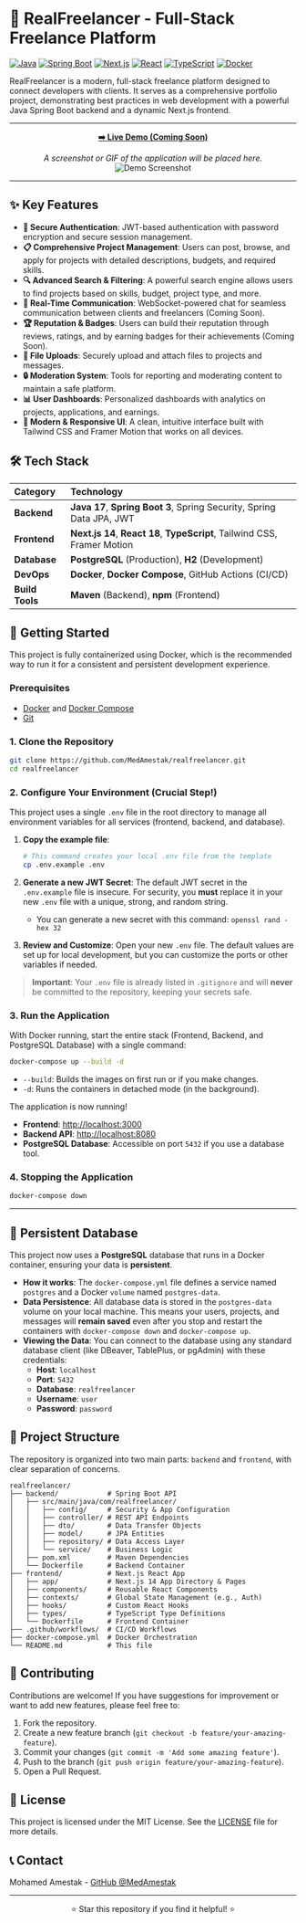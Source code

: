 # 🚀 RealFreelancer - Full-Stack Freelance Platform

[![Java](https://img.shields.io/badge/Java-17+-orange.svg)](https://openjdk.java.net/)
[![Spring Boot](https://img.shields.io/badge/Spring%20Boot-3.2.0-brightgreen.svg)](https://spring.io/projects/spring-boot)
[![Next.js](https://img.shields.io/badge/Next.js-14-black.svg)](https://nextjs.org/)
[![React](https://img.shields.io/badge/React-18-blue.svg)](https://reactjs.org/)
[![TypeScript](https://img.shields.io/badge/TypeScript-5-blue.svg)](https://www.typescriptlang.org/)
[![Docker](https://img.shields.io/badge/Docker-Ready-blue.svg)](https://www.docker.com/)

RealFreelancer is a modern, full-stack freelance platform designed to connect developers with clients. It serves as a comprehensive portfolio project, demonstrating best practices in web development with a powerful Java Spring Boot backend and a dynamic Next.js frontend.

---

<div align="center">
  
**[➡️ Live Demo (Coming Soon)](#)**

*A screenshot or GIF of the application will be placed here.*
![Demo Screenshot](./freelancerscreen.png)
</div>

---

## ✨ Key Features

-   **🔐 Secure Authentication**: JWT-based authentication with password encryption and secure session management.
-   **📋 Comprehensive Project Management**: Users can post, browse, and apply for projects with detailed descriptions, budgets, and required skills.
-   **🔍 Advanced Search & Filtering**: A powerful search engine allows users to find projects based on skills, budget, project type, and more.
-   **💬 Real-Time Communication**: WebSocket-powered chat for seamless communication between clients and freelancers (Coming Soon).
-   **🏆 Reputation & Badges**: Users can build their reputation through reviews, ratings, and by earning badges for their achievements (Coming Soon).
-   **📂 File Uploads**: Securely upload and attach files to projects and messages.
-   **🔒 Moderation System**: Tools for reporting and moderating content to maintain a safe platform.
-   **📊 User Dashboards**: Personalized dashboards with analytics on projects, applications, and earnings.
-   **🎨 Modern & Responsive UI**: A clean, intuitive interface built with Tailwind CSS and Framer Motion that works on all devices.

## 🛠️ Tech Stack

| Category      | Technology                                                                                                                                                             |
| :------------ | :--------------------------------------------------------------------------------------------------------------------------------------------------------------------- |
| **Backend**   | **Java 17**, **Spring Boot 3**, Spring Security, Spring Data JPA, JWT                                                                                                  |
| **Frontend**  | **Next.js 14**, **React 18**, **TypeScript**, Tailwind CSS, Framer Motion                                                                                               |
| **Database**  | **PostgreSQL** (Production), **H2** (Development)                                                                                                                      |
| **DevOps**    | **Docker**, **Docker Compose**, GitHub Actions (CI/CD)                                                                                                                 |
| **Build Tools** | **Maven** (Backend), **npm** (Frontend)                                                                                                                                |


## 🚀 Getting Started

This project is fully containerized using Docker, which is the recommended way to run it for a consistent and persistent development experience.

### Prerequisites

-   [Docker](https://www.docker.com/get-started) and [Docker Compose](https://docs.docker.com/compose/install/)
-   [Git](https://git-scm.com/)

### 1. Clone the Repository

```bash
git clone https://github.com/MedAmestak/realfreelancer.git
cd realfreelancer
```

### 2. Configure Your Environment (Crucial Step!)

This project uses a single `.env` file in the root directory to manage all environment variables for all services (frontend, backend, and database).

1.  **Copy the example file**:
    ```bash
    # This command creates your local .env file from the template
    cp .env.example .env
    ```

2.  **Generate a new JWT Secret**: The default JWT secret in the `.env.example` file is insecure. For security, you **must** replace it in your new `.env` file with a unique, strong, and random string.
    -   You can generate a new secret with this command: `openssl rand -hex 32`

3.  **Review and Customize**: Open your new `.env` file. The default values are set up for local development, but you can customize the ports or other variables if needed.

> **Important**: Your `.env` file is already listed in `.gitignore` and will **never** be committed to the repository, keeping your secrets safe.

### 3. Run the Application

With Docker running, start the entire stack (Frontend, Backend, and PostgreSQL Database) with a single command:

```bash
docker-compose up --build -d
```
- `--build`: Builds the images on first run or if you make changes.
- `-d`: Runs the containers in detached mode (in the background).

The application is now running!
-   **Frontend**: [http://localhost:3000](http://localhost:3000)
-   **Backend API**: [http://localhost:8080](http://localhost:8080)
-   **PostgreSQL Database**: Accessible on port `5432` if you use a database tool.

### 4. Stopping the Application

```bash
docker-compose down
```

---

## 💾 Persistent Database

This project now uses a **PostgreSQL** database that runs in a Docker container, ensuring your data is **persistent**.

-   **How it works**: The `docker-compose.yml` file defines a service named `postgres` and a Docker `volume` named `postgres-data`.
-   **Data Persistence**: All database data is stored in the `postgres-data` volume on your local machine. This means your users, projects, and messages will **remain saved** even after you stop and restart the containers with `docker-compose down` and `docker-compose up`.
-   **Viewing the Data**: You can connect to the database using any standard database client (like DBeaver, TablePlus, or pgAdmin) with these credentials:
    -   **Host**: `localhost`
    -   **Port**: `5432`
    -   **Database**: `realfreelancer`
    -   **Username**: `user`
    -   **Password**: `password`

## 🤝 Project Structure

The repository is organized into two main parts: `backend` and `frontend`, with clear separation of concerns.

```
realfreelancer/
├── backend/            # Spring Boot API
│   ├── src/main/java/com/realfreelancer/
│   │   ├── config/     # Security & App Configuration
│   │   ├── controller/ # REST API Endpoints
│   │   ├── dto/        # Data Transfer Objects
│   │   ├── model/      # JPA Entities
│   │   ├── repository/ # Data Access Layer
│   │   └── service/    # Business Logic
│   ├── pom.xml         # Maven Dependencies
│   └── Dockerfile      # Backend Container
├── frontend/           # Next.js React App
│   ├── app/            # Next.js 14 App Directory & Pages
│   ├── components/     # Reusable React Components
│   ├── contexts/       # Global State Management (e.g., Auth)
│   ├── hooks/          # Custom React Hooks
│   ├── types/          # TypeScript Type Definitions
│   └── Dockerfile      # Frontend Container
├── .github/workflows/  # CI/CD Workflows
├── docker-compose.yml  # Docker Orchestration
└── README.md           # This file
```

## 🤝 Contributing

Contributions are welcome! If you have suggestions for improvement or want to add new features, please feel free to:
1.  Fork the repository.
2.  Create a new feature branch (`git checkout -b feature/your-amazing-feature`).
3.  Commit your changes (`git commit -m 'Add some amazing feature'`).
4.  Push to the branch (`git push origin feature/your-amazing-feature`).
5.  Open a Pull Request.

## 📝 License

This project is licensed under the MIT License. See the [LICENSE](LICENSE) file for more details.

## 📞 Contact

Mohamed Amestak - [GitHub @MedAmestak](https://github.com/MedAmestak)

---
<p align="center">
  ⭐ Star this repository if you find it helpful! ⭐
</p>